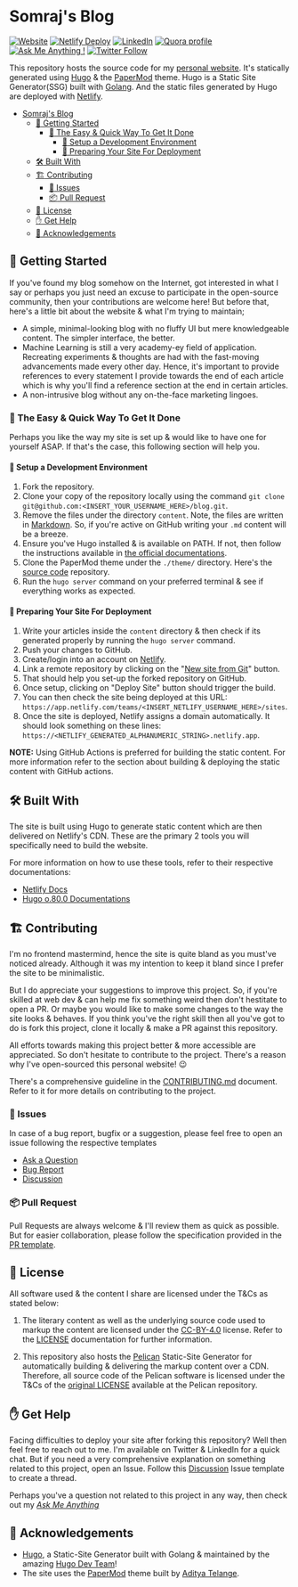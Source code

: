 # Somraj's Blog

[![Website](https://img.shields.io/website?down_color=Red&down_message=Down&label=Website&style=flat-square&up_color=Green&up_message=Up&url=https%3A%2F%2Fjarmos.netlify.app%2F)](https://jarmos.netlify.app/) [![Netlify Deploy](https://github.com/Jarmos-san/blog/workflows/Netlify%20Deploy/badge.svg?branch=dev)](https://github.com/Jarmos-san/blog/actions?query=workflow%3A%22Netlify+Deploy%22) [![LinkedIn](https://img.shields.io/static/v1?label=LinkedIn&message=Connect&color=0077B5&style=flat-square&logo=linkedin)](https://www.linkedin.com/in/jarmos/) [![Quora profile](https://img.shields.io/static/v1?label=Quora&message=QnA&color=B92B27&style=flat-square&logo=quora)](https://www.quora.com/profile/Somraj-Saha-3) [![Ask Me Anything !](https://img.shields.io/badge/Ask%20Me-Anything!-1abc9c.svg)](https://github.com/Jarmos-san/ama) [![Twitter Follow](https://img.shields.io/twitter/follow/Jarmosan?style=social)](https://twitter.com/Jarmosan)

This repository hosts the source code for my [personal website](https://jarmos.netlify.app). It's statically generated using [Hugo](https://gohugo.io) & the [PaperMod](https://adityatelange.github.io/hugo-PaperMod/) theme. Hugo is a Static Site Generator(SSG) built with [Golang](https://golang.org). And the static files generated by Hugo are deployed with [Netlify](https://www.netlify.com/).

- [Somraj's Blog](#somrajs-blog)
  - [:checkered_flag: Getting Started](#checkered_flag-getting-started)
    - [:running: The Easy & Quick Way To Get It Done](#running-the-easy--quick-way-to-get-it-done)
      - [:nut_and_bolt: Setup a Development Environment](#nut_and_bolt-setup-a-development-environment)
      - [:dash: Preparing Your Site For Deployment](#dash-preparing-your-site-for-deployment)
  - [:hammer_and_wrench: Built With](#hammer_and_wrench-built-with)
  - [:building_construction: Contributing](#building_construction-contributing)
    - [:eyes: Issues](#eyes-issues)
    - [:package: Pull Request](#package-pull-request)
  - [:memo: License](#memo-license)
  - [:raised_hand: Get Help](#raised_hand-get-help)
  - [:clap: Acknowledgements](#clap-acknowledgements)

## :checkered_flag: Getting Started

If you've found my blog somehow on the Internet, got interested in what I say or perhaps you just need an excuse to participate in the open-source community, then your contributions are welcome here! But before that, here's a little bit about the website & what I'm trying to maintain;

- A simple, minimal-looking blog with no fluffy UI but mere knowledgeable content. The simpler interface, the better.
- Machine Learning is still a very academy-ey field of application. Recreating experiments & thoughts are had with the fast-moving advancements made every other day. Hence, it's important to provide references to every statement I provide towards the end of each article which is why you'll find a reference section at the end in certain articles.
- A non-intrusive blog without any on-the-face marketing lingoes.

### :running: The Easy & Quick Way To Get It Done

Perhaps you like the way my site is set up & would like to have one for yourself ASAP. If that's the case, this following section will help you.

#### :nut_and_bolt: Setup a Development Environment

1. Fork the repository.
2. Clone your copy of the repository locally using the command `git clone git@github.com:<INSERT_YOUR_USERNAME_HERE>/blog.git`.
3. Remove the files under the directory `content`. Note, the files are written in [Markdown](https://www.markdownguide.org/). So, if you're active on GitHub writing your `.md` content will be a breeze.
4. Ensure you've Hugo installed & is available on PATH. If not, then follow the instructions available in [the official documentations](https://gohugo.io/getting-started/installing/).
5. Clone the PaperMod theme under the `./theme/` directory. Here's the [source code](https://github.com/adityatelange/hugo-PaperMod) repository.
6. Run the `hugo server` command on your preferred terminal & see if everything works as expected.

#### :dash: Preparing Your Site For Deployment

1. Write your articles inside the `content` directory & then check if its generated properly by running the `hugo server` command.
2. Push your changes to GitHub.
3. Create/login into an account on [Netlify](https://www.netlify.com).
4. Link a remote repository by clicking on the "[New site from Git](https://app.netlify.com/start)" button.
5. That should help you set-up the forked repository on GitHub.
6. Once setup, clicking on "Deploy Site" button should trigger the build.
7. You can then check the site being deployed at this URL: `https://app.netlify.com/teams/<INSERT_NETLIFY_USERNAME_HERE>/sites`.
8. Once the site is deployed, Netlify assigns a domain automatically. It should look something on these lines: `https://<NETLIFY_GENERATED_ALPHANUMERIC_STRING>.netlify.app`.

<!-- TODO: Update section about using GitHub Actions instead -->
**NOTE:** Using GitHub Actions is preferred for building the static content. For more information refer to the section about building & deploying the static content with GitHub actions.

## :hammer_and_wrench: Built With

The site is built using Hugo to generate static content which are then delivered on Netlify's CDN. These are the primary 2 tools you will specifically need to build the website.

For more information on how to use these tools, refer to their respective documentations:

- [Netlify Docs](https://docs.netlify.com/)
- [Hugo o.80.0 Documentations](https://gohugo.io/documentations)

## :building_construction: Contributing

I'm no frontend mastermind, hence the site is quite bland as you must've noticed already. Although it was my intention to keep it bland since I prefer the site to be minimalistic.

But I do appreciate your suggestions to improve this project. So, if you're skilled at web dev & can help me fix something weird then don't hestitate to open a PR. Or maybe you would like to make some changes to the way the site looks & behaves. If you think you've the right skill then all you've got to do is fork this project, clone it locally & make a PR against this repository.

All efforts towards making this project better & more accessible are appreciated. So don't hesitate to contribute to the project. There's a reason why I've open-sourced this personal website! :wink:
<!-- TODO: Fix the CONTRIBUTING guidelines document link -->
There's a comprehensive guideline in the [CONTRIBUTING.md](.github/CONTRIBUTING.md) document. Refer to it for more details on contributing to the project.

### :eyes: Issues

In case of a bug report, bugfix or a suggestion, please feel free to open an issue following the respective templates
<!-- TODO: Fix the ISSUE template links -->
- [Ask a Question](.github/ISSUE_TEMPLATE/ask-a-question.md)
- [Bug Report](.github/ISSUE_TEMPLATE/bug-report.md)
- [Discussion](.github/ISSUE_TEMPLATE/discussion.md)

### :package: Pull Request
<!-- TODO: Fix the PR template link -->
Pull Requests are always welcome & I'll review them as quick as possible. But for easier collaboration, please follow the specification provided in the [PR template](.github/PULL_REQUEST_TEMPLATE.md).

## :memo: License

All software used & the content I share are licensed under the T&Cs as stated below:

1. The literary content as well as the underlying source code used to markup the content are licensed under the [CC-BY-4.0](https://spdx.org/licenses/CC-BY-4.0.html) license. Refer to the [LICENSE](LICENSE) documentation for further information.
<!-- TODO: Update license terms for all software used in this repository -->
2. This repository also hosts the [Pelican](https:www.getpelican.com) Static-Site Generator for automatically building & delivering the markup content over a CDN. Therefore, all source code of the Pelican software is licensed under the T&Cs of the [original LICENSE](https://github.com/getpelican/pelican/blob/master/LICENSE) available at the Pelican repository.

## :raised_hand: Get Help
<!-- TODO: Update the link to a Discussion thread instead -->
Facing difficulties to deploy your site after forking this repository? Well then feel free to reach out to me. I'm available on Twitter & LinkedIn for a quick chat. But if you need a very comprehensive explanation on something related to this project, open an Issue. Follow this [Discussion](.github/ISSUE_TEMPLATE/discussion.md) Issue template to create a thread.

Perhaps you've a question not related to this project in any way, then check out my [*Ask Me Anything*](https://github.com/jarmos-san/ama)

## :clap: Acknowledgements

- [Hugo](https://github.com/getpelican/pelican), a Static-Site Generator built with Golang & maintained by the amazing [Hugo Dev Team](https://github.com/orgs/gohugoio/people)!
- The site uses the [PaperMod](https://github.com/adityatelange/hugo-PaperMod) theme built by [Aditya Telange](https://github.com/adityatelange).
